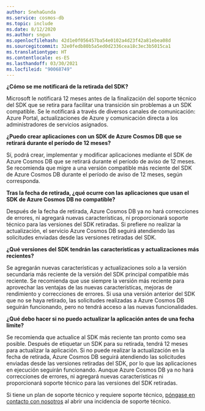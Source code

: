 ```yaml
---
author: SnehaGunda
ms.service: cosmos-db
ms.topic: include
ms.date: 8/12/2020
ms.author: sngun
ms.openlocfilehash: 42d1e0f056457ba54e0102a4d23f42a81ebea08d
ms.sourcegitcommit: 32e0fedb80b5a5ed0d2336cea18c3ec3b5015ca1
ms.translationtype: HT
ms.contentlocale: es-ES
ms.lasthandoff: 03/30/2021
ms.locfileid: "90068749"
---
```

**¿Cómo se me notificará de la retirada del SDK?**

Microsoft le notificará 12 meses antes de la finalización del soporte técnico del SDK que se retira para facilitar una transición sin problemas a un SDK compatible. Se le notificará a través de diversos canales de comunicación: Azure Portal, actualizaciones de Azure y comunicación directa a los administradores de servicios asignados.

**¿Puedo crear aplicaciones con un SDK de Azure Cosmos DB que se retirará durante el período de 12 meses?** 

Sí, podrá crear, implementar y modificar aplicaciones mediante el SDK de Azure Cosmos DB que se retirará durante el período de aviso de 12 meses. Se recomienda que migre a una versión compatible más reciente del SDK de Azure Cosmos DB durante el período de aviso de 12 meses, según corresponda. 

**Tras la fecha de retirada, ¿qué ocurre con las aplicaciones que usan el SDK de Azure Cosmos DB no compatible?** 

Después de la fecha de retirada, Azure Cosmos DB ya no hará correcciones de errores, ni agregará nuevas características, ni proporcionará soporte técnico para las versiones del SDK retiradas. Si prefiere no realizar la actualización, el servicio Azure Cosmos DB seguirá atendiendo las solicitudes enviadas desde las versiones retiradas del SDK. 

**¿Qué versiones del SDK tendrán las características y actualizaciones más recientes?**

Se agregarán nuevas características y actualizaciones solo a la versión secundaria más reciente de la versión del SDK principal compatible más reciente. Se recomienda que use siempre la versión más reciente para aprovechar las ventajas de las nuevas características, mejoras de rendimiento y correcciones de errores. Si usa una versión anterior del SDK que no se haya retirado, las solicitudes realizadas a Azure Cosmos DB seguirán funcionando, pero no tendrá acceso a las nuevas funcionalidades.  

**¿Qué debo hacer si no puedo actualizar la aplicación antes de una fecha límite?**

Se recomienda que actualice al SDK más reciente tan pronto como sea posible. Después de etiquetar un SDK para su retirada, tendrá 12 meses para actualizar la aplicación. Si no puede realizar la actualización en la fecha de retirada, Azure Cosmos DB seguirá atendiendo las solicitudes enviadas desde las versiones retiradas del SDK, por lo que las aplicaciones en ejecución seguirán funcionando. Aunque Azure Cosmos DB ya no hará correcciones de errores, ni agregará nuevas características ni proporcionará soporte técnico para las versiones del SDK retiradas. 

Si tiene un plan de soporte técnico y requiere soporte técnico, [póngase en contacto con nosotros](https://portal.azure.com/#blade/Microsoft_Azure_Support/HelpAndSupportBlade/overview) al abrir una incidencia de soporte técnico.
    


